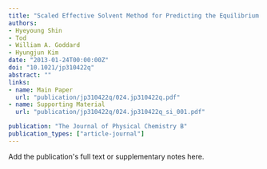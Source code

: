 ```yaml
---
title: "Scaled Effective Solvent Method for Predicting the Equilibrium Ensemble of Structures with Analysis of Thermodynamic Properties of Amorphous Polyethylene Glycol–Water Mixtures"
authors:
- Hyeyoung Shin
- Tod
- William A. Goddard
- Hyungjun Kim
date: "2013-01-24T00:00:00Z"
doi: "10.1021/jp310422q"
abstract: ""
links:
- name: Main Paper
  url: "publication/jp310422q/024.jp310422q.pdf" 
- name: Supporting Material
  url: "publication/jp310422q/024.jp310422q_si_001.pdf" 

publication: "The Journal of Physical Chemistry B"
publication_types: ["article-journal"]
---
```


Add the publication's full text or supplementary notes here.
